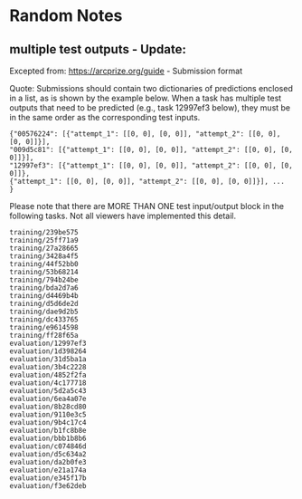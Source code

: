 # Random Notes

## multiple test outputs - Update: 

Excepted from: https://arcprize.org/guide - Submission format

Quote: Submissions should contain two dictionaries of predictions enclosed in a list, 
as is shown by the example below. When a task has multiple test outputs that need to be predicted 
(e.g., task 12997ef3 below), they must be in the same order as the corresponding test inputs.

```
{"00576224": [{"attempt_1": [[0, 0], [0, 0]], "attempt_2": [[0, 0], [0, 0]]}],
"009d5c81": [{"attempt_1": [[0, 0], [0, 0]], "attempt_2": [[0, 0], [0, 0]]}],
"12997ef3": [{"attempt_1": [[0, 0], [0, 0]], "attempt_2": [[0, 0], [0, 0]]},
{"attempt_1": [[0, 0], [0, 0]], "attempt_2": [[0, 0], [0, 0]]}], ...
}
```

Please note that there are MORE THAN ONE test input/output block in the following tasks.  Not all 
viewers have implemented this detail.
```
training/239be575
training/25ff71a9
training/27a28665
training/3428a4f5
training/44f52bb0
training/53b68214
training/794b24be
training/bda2d7a6
training/d4469b4b
training/d5d6de2d
training/dae9d2b5
training/dc433765
training/e9614598
training/ff28f65a
evaluation/12997ef3
evaluation/1d398264
evaluation/31d5ba1a
evaluation/3b4c2228
evaluation/4852f2fa
evaluation/4c177718
evaluation/5d2a5c43
evaluation/6ea4a07e
evaluation/8b28cd80
evaluation/9110e3c5
evaluation/9b4c17c4
evaluation/b1fc8b8e
evaluation/bbb1b8b6
evaluation/c074846d
evaluation/d5c634a2
evaluation/da2b0fe3
evaluation/e21a174a
evaluation/e345f17b
evaluation/f3e62deb
```
